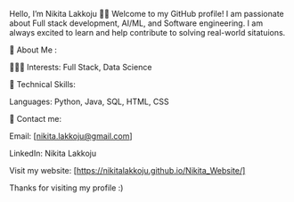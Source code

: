 Hello, I’m Nikita Lakkoju 👋🏽
Welcome to my GitHub profile! I am passionate about Full stack development, AI/ML, and Software engineering. I am always excited to learn and help contribute to solving real-world sitatuions. 
  


🧸 About Me :


👩🏻‍💻 Interests: Full Stack, Data Science


👾 Technical Skills:

Languages: Python, Java, SQL, HTML, CSS

📩 Contact me:

Email: [nikita.lakkoju@gmail.com]

LinkedIn: Nikita Lakkoju

Visit my website: [https://nikitalakkoju.github.io/Nikita_Website/]

Thanks for visiting my profile :)
<!---
NikitaLakkoju/NikitaLakkoju is a ✨ special ✨ repository because its `README.md` (this file) appears on your GitHub profile.
You can click the Preview link to take a look at your changes.
--->
